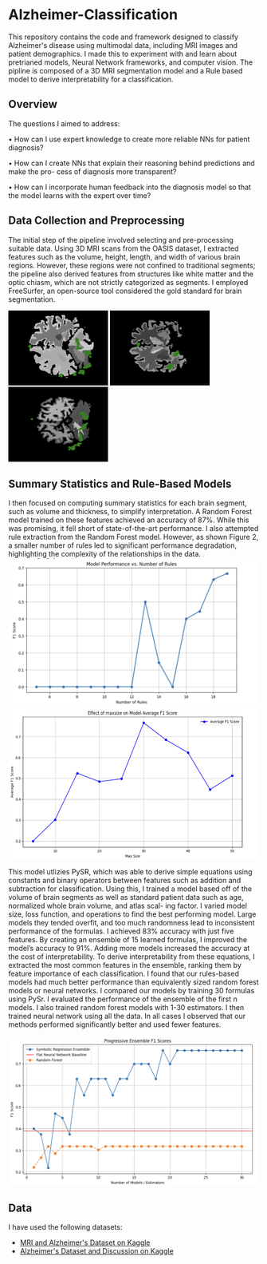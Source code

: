 # Alzheimer-Classification
This repository contains the code and framework designed to classify Alzheimer's disease using multimodal data, including MRI images and patient demographics. I made this to experiment with and learn about pretrianed models, Neural Network frameworks, and computer vision. The pipline is composed of a 3D MRI segmentation model and a Rule based model to derive interpretability for a classification.

## Overview
The questions I aimed to address:

• How can I use expert knowledge to create more reliable NNs for patient diagnosis?

• How can I create NNs that explain their reasoning behind predictions and make the pro-  cess of diagnosis more transparent?

• How can I incorporate human feedback into the diagnosis model so that the model learns with the expert over time?

## Data Collection and Preprocessing 
The initial step of the pipeline involved selecting and pre-processing suitable data. Using 3D MRI scans from the OASIS dataset, I extracted features such as the volume, height, length, and width of various brain regions. However, these regions were not confined to traditional segments; the pipeline also derived features from structures like white matter and the optic chiasm, which are not strictly categorized as segments. I employed FreeSurfer, an open-source tool considered the gold standard for brain segmentation.


<img src="images/brain1.png" alt="Brain image with highest importance regions highlighted" width="200" height="150">
<img src="images/brain2.png" alt="Brain image with highest importance regions highlighted" width="200" height="150">
<img src="images/brain3.png" alt="Brain image with highest importance regions highlighted" width="200" height="150">

## Summary Statistics and Rule-Based Models 
I then focused on computing summary statistics for each brain segment, such as volume and thickness, to simplify interpretation. A Random Forest model trained on these features achieved an accuracy of 87%. While this was promising, it fell short of state-of-the-art performance. I also attempted rule extraction from the Random Forest model. However, as shown Figure 2, a smaller number of rules led to significant performance degradation, highlighting the complexity of the relationships in the data.
<img src="graphs/ruleNums.png" alt="Model Performance vs. Number of Rules" width="500" height="300">
<img src="graphs/maxsize.png" alt="Max Size Comparison" width="500" height="300">  

This model utlizies PySR, which was able to derive simple equations using constants and binary operators between features such as addition and subtraction for classification. Using this, I trained a model based off of the volume of brain segments as well as standard patient data such as age, normalized whole brain volume, and atlas scal- ing factor. I varied model size, loss function, and operations to find the best performing model. Large models they tended overfit, and too much randomness lead to inconsistent performance of the formulas. I achieved 83% accuracy with just five features. By creating an ensemble of 15 learned
formulas, I improved the model’s accuracy to 91%. Adding more models increased the accuracy at the cost of interpretability. To derive interpretability from these equations, I extracted the most
common features in the ensemble, ranking them by feature importance of each classification. I found that our rules-based models had much better performance than equivalently sized random
forest models or neural networks. I compared our models by training 30 formulas using PySr. I evaluated the performance of the ensemble of the first n models. I also trained random forest models with 1-30 estimators. I then trained neural network using all the data. In all cases I observed that our methods performed significantly better and used fewer features.

<div style="text-align: center;">
  <img src="graphs/compare.png" alt="Rules-based, Random Forest, and Neural Network performance comparison" width="500" height="300">
</div>

## Data
I have used the following datasets:
- [MRI and Alzheimer's Dataset on Kaggle](https://www.kaggle.com/datasets/jboysen/mri-and-alzheimers/code)
- [Alzheimer's Dataset and Discussion on Kaggle](https://www.kaggle.com/datasets/yasserhessein/dataset-alzheimer/discussion?sort=hotness)
